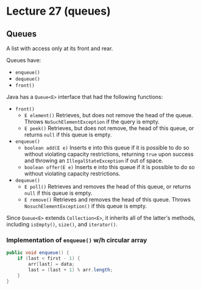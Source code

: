 # Lecture 27 (queues)

## Queues

A list with access only at its front and rear.

Queues have:

* `enqueue()`
* `dequeue()`
* `front()`

Java has a `Queue<E>` interface that had the following functions:

* `front()`
    * `E element()` Retrieves, but does not remove the head of the queue.
    Throws `NoSuchElementException` if the query is empty.
    * `E peek()` Retrieves, but does not remove, the head of this queue,
    or returns `null` if this queue is empty.
* `enqueue()`
    * `boolean add(E e)` Inserts e into this queue if it is possible to do so without
    violating capacity restrictions, returning `true` upon success and throwing an
    `IllegalStateException` if out of space.
    * `boolean offer(E e)` Inserts e into this queue if it is possible to do so without
    violating capacity restrictions.
* `dequeue()`
    * `E poll()` Retrieves and removes the head of this queue, or returns `null` if this queue is empty.
    * `E remove()` Retrieves and removes the head of this queue. Throws
    `NosuchElementException()` if this queue is empty.

Since `Queue<E>` extends `Collection<E>`, it inherits all of the latter's methods, including `isEmpty()`,
`size()`, and `iterator()`.

### Implementation of `enqueue()` w/h circular array

```java
public void enqueue() {
    if (last < first - 1) {
        arr[last] = data;
        last = (last + 1) % arr.length;
    }
}
```